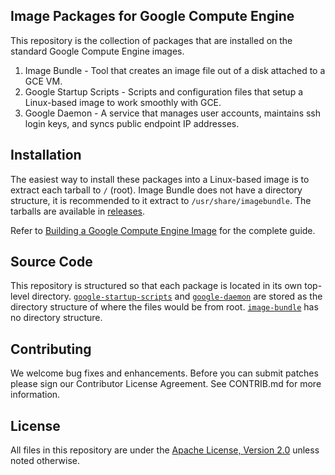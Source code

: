 ## Image Packages for Google Compute Engine
This repository is the collection of packages that are installed on the standard Google Compute Engine images.

1. Image Bundle - Tool that creates an image file out of a disk attached to a GCE VM.
1. Google Startup Scripts - Scripts and configuration files that setup a Linux-based image to work smoothly with GCE.
1. Google Daemon - A service that manages user accounts, maintains ssh login keys, and syncs public endpoint IP addresses.

## Installation
The easiest way to install these packages into a Linux-based image is to extract each tarball to `/` (root). Image Bundle does not have a directory structure, it is recommended to it extract to `/usr/share/imagebundle`. The tarballs are available in [releases](https://github.com/GoogleCloudPlatform/compute-image-packages/releases). 

Refer to [Building a Google Compute Engine Image](https://developers.google.com/compute/docs/building_image) for the complete guide.

## Source Code
This repository is structured so that each package is located in its own top-level directory. [`google-startup-scripts`](google-startup-scripts/) and [`google-daemon`](google-daemon/) are stored as the directory structure of where the files would be from root. [`image-bundle`](image-bundle/) has no directory structure.

## Contributing
We welcome bug fixes and enhancements. Before you can submit patches please sign our Contributor License Agreement. See CONTRIB.md for more information.

## License
All files in this repository are under the [Apache License, Version 2.0](LICENSE) unless noted otherwise.
